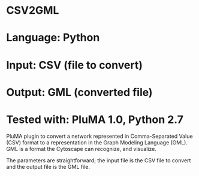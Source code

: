 # CSV2GML
# Language: Python
# Input: CSV (file to convert)
# Output: GML (converted file)
# Tested with: PluMA 1.0, Python 2.7

PluMA plugin to convert a network represented in Comma-Separated Value (CSV) format
to a representation in the Graph Modeling Language (GML).  GML is a format the Cytoscape 
can recognize, and visualize.

The parameters are straightforward; the input file is the CSV file to convert and the
output file is the GML file.
